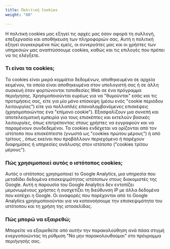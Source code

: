 ```yaml
---
title: Πολιτική Cookies
weight: "60"

---
```

Η πολιτική cookies μας εξηγεί τις αρχές μας όσον αφορά τη συλλογή, επεξεργασία και αποθήκευση των πληροφοριών σας. Αυτή η πολιτική εξηγεί συγκεκριμένα πώς εμείς, οι συνεργάτες μας και οι χρήστες των υπηρεσιών μας αναπτύσσουμε cookies, καθώς και τις επιλογές που πρέπει να τις ελέγξετε.

### Τι είναι τα cookies;

Τα cookies είναι μικρά κομμάτια δεδομένων, αποθηκευμένα σε αρχεία κειμένου, τα οποία είναι αποθηκευμένα στον υπολογιστή σας ή σε άλλη συσκευή όταν φορτώνονται τοποθεσίες Web σε ένα πρόγραμμα περιήγησης. Χρησιμοποιούνται ευρέως για να "θυμούνται" εσάς και τις προτιμήσεις σας, είτε για μία μόνο επίσκεψη (μέσω ενός "cookie περιόδου λειτουργίας") είτε για πολλαπλές επαναλαμβανόμενες επισκέψεις (χρησιμοποιώντας ένα "επίμονο cookie"). Εξασφαλίζουν μια συνεπή και αποτελεσματική εμπειρία για τους επισκέπτες και εκτελούν βασικές λειτουργίες, όπως επιτρέποντας στους χρήστες να εγγραφούν και να παραμένουν συνδεδεμένοι. Τα cookies ενδέχεται να ορίζονται από τον ιστότοπο που επισκέπτεστε (γνωστά ως "cookies πρώτου μέρους") ή από τρίτους , όπως εκείνοι που προβάλλουν περιεχόμενο ή παρέχουν διαφημίσεις ή υπηρεσίες ανάλυσης στον ιστότοπο ("cookies τρίτου μέρους").

### Πώς χρησιμοποιεί αυτός ο ιστότοπος cookies;

Αυτός ο ιστότοπος χρησιμοποιεί το Google Analytics, μια υπηρεσία που μεταδίδει δεδομένα επισκεψιμότητας ιστότοπων στους διακομιστές της Google. Αυτή η παρουσία του Google Analytics δεν εντοπίζει μεμονωμένους χρήστες ή συσχετίζει τη διεύθυνση IP με άλλα δεδομένα που κατέχει η Google. Οι αναφορές που παρέχονται από το Google Analytics χρησιμοποιούνται για να κατανοήσουμε την επισκεψιμότητα του ιστότοπου και τη χρήση της ιστοσελίδας.

### Πώς μπορώ να εξαιρεθώ;

Μπορείτε να εξαιρεθείτε από αυτήν την παρακολούθηση ανά πάσα στιγμή ενεργοποιώντας τη ρύθμιση "Να μην παρακολουθούμαι" στο πρόγραμμα περιήγησής σας.